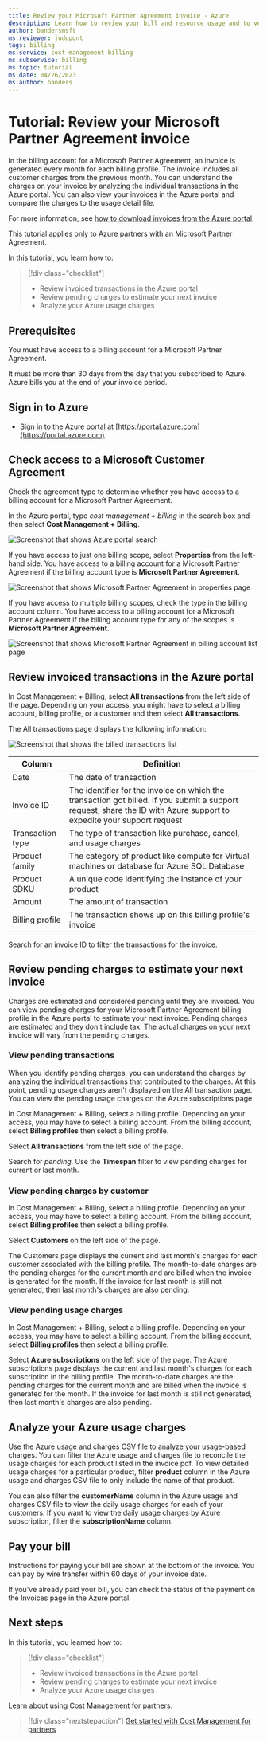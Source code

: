 ```yaml
---
title: Review your Microsoft Partner Agreement invoice - Azure
description: Learn how to review your bill and resource usage and to verify charges for your Microsoft Partner Agreement invoice.
author: bandersmsft
ms.reviewer: judupont
tags: billing
ms.service: cost-management-billing
ms.subservice: billing
ms.topic: tutorial
ms.date: 04/26/2023
ms.author: banders
---
```


# Tutorial: Review your Microsoft Partner Agreement invoice

In the billing account for a Microsoft Partner Agreement, an invoice is generated every month for each billing profile. The invoice includes all customer charges from the previous month. You can understand the charges on your invoice by analyzing the individual transactions in the Azure portal. You can also view your invoices in the Azure portal and compare the charges to the usage detail file.

For more information, see [how to download invoices from the Azure portal](download-azure-invoice.md).

This tutorial applies only to Azure partners with an Microsoft Partner Agreement.

In this tutorial, you learn how to:

> [!div class="checklist"]
> * Review invoiced transactions in the Azure portal
> * Review pending charges to estimate your next invoice
> * Analyze your Azure usage charges

## Prerequisites

You must have access to a billing account for a Microsoft Partner Agreement.

It must be more than 30 days from the day that you subscribed to Azure. Azure bills you at the end of your invoice period.

## Sign in to Azure

- Sign in to the Azure portal at [https://portal.azure.com](https://portal.azure.com).

## Check access to a Microsoft Customer Agreement

Check the agreement type to determine whether you have access to a billing account for a Microsoft Partner Agreement.

In the Azure portal, type *cost management + billing* in the search box and then select **Cost Management + Billing**.

![Screenshot that shows Azure portal search](./media/review-partner-agreement-bill/billing-search-cost-management-billing.png)

If you have access to just one billing scope, select **Properties** from the left-hand side. You have access to a billing account for a Microsoft Partner Agreement if the billing account type is **Microsoft Partner Agreement**.

![Screenshot that shows Microsoft Partner Agreement in properties page](./media/review-partner-agreement-bill/billing-account-properties-partner-agreement.png)

If you have access to multiple billing scopes, check the type in the billing account column. You have access to a billing account for a Microsoft Partner Agreement if the billing account type for any of the scopes is **Microsoft Partner Agreement**.

![Screenshot that shows Microsoft Partner Agreement in billing account list page](./media/review-partner-agreement-bill/mpa-in-the-list.png)

## Review invoiced transactions in the Azure portal

In Cost Management + Billing, select **All transactions** from the left side of the page. Depending on your access, you might have to select a billing account, billing profile, or a customer and then select **All transactions**.

The All transactions page displays the following information:

![Screenshot that shows the billed transactions list](./media/review-partner-agreement-bill/all-transactions.png)

|Column  |Definition  |
|---------|---------|
|Date     | The date of transaction  |
|Invoice ID     | The identifier for the invoice on which the transaction got billed. If you submit a support request, share the ID with Azure support to expedite your support request |
|Transaction type     |  The type of transaction like purchase, cancel, and usage charges  |
|Product family     | The category of product like compute for Virtual machines or database for Azure SQL Database|
|Product SDKU     | A unique code identifying the instance of your product |
|Amount     |  The amount of transaction      |
|Billing profile     | The transaction shows up on this billing profile's invoice |

Search for an invoice ID to filter the transactions for the invoice.

## Review pending charges to estimate your next invoice

Charges are estimated and considered pending until they are invoiced. You can view pending charges for your Microsoft Partner Agreement billing profile in the Azure portal to estimate your next invoice. Pending charges are estimated and they don't include tax. The actual charges on your next invoice will vary from the pending charges.

### View pending transactions

When you identify pending charges, you can understand the charges by analyzing the individual transactions that contributed to the charges. At this point, pending usage charges aren't displayed on the All transaction page. You can view the pending usage charges on the Azure subscriptions page.

In Cost Management + Billing, select a billing profile. Depending on your access, you may have to select a billing account. From the billing account, select **Billing profiles** then select a billing profile.

Select **All transactions** from the left side of the page.

Search for *pending*. Use the **Timespan** filter to view pending charges for current or last month.

<!-- ![Screenshot that shows the pending transactions list](./media/billing-mpa-understand-your-bill/mpa-billing-profile-pending-transactions.png) -->

### View pending charges by customer

In Cost Management + Billing, select a billing profile. Depending on your access, you may have to select a billing account. From the billing account, select **Billing profiles** then select a billing profile.

Select **Customers** on the left side of the page.

<!-- ![screenshot of billing profile customers list](./media/billing-mpa-understand-your-bill/mpa-billing-profile-customers.png) -->

The Customers page displays the current and last month's charges for each customer associated with the billing profile. The month-to-date charges are the pending charges for the current month and are billed when the invoice is generated for the month. If the invoice for last month is still not generated, then last month's charges are also pending.

### View pending usage charges

In Cost Management + Billing, select a billing profile. Depending on your access, you may have to select a billing account. From the billing account, select **Billing profiles** then select a billing profile.

Select **Azure subscriptions** on the left side of the page. The Azure subscriptions page displays the current and last month's charges for each subscription in the billing profile. The month-to-date charges are the pending charges for the current month and are billed when the invoice is generated for the month. If the invoice for last month is still not generated, then last month's charges are also pending.

<!--     ![Screenshot that shows the Azure subscriptions list for MPA billing profile](./media/billing-mpa-understand-your-bill/mpa-billing-profile-subscriptions-list.png) -->

## Analyze your Azure usage charges

Use the Azure usage and charges CSV file to analyze your usage-based charges. You can filter the Azure usage and charges file to reconcile the usage charges for each product listed in the invoice pdf. To view detailed usage charges for a particular product, filter **product** column in the Azure usage and charges CSV file to only include the name of that product.

You can also filter the **customerName** column in the Azure usage and charges CSV file to view the daily usage charges for each of your customers. If you want to view the daily usage charges by Azure subscription, filter the **subscriptionName** column.

## Pay your bill

Instructions for paying your bill are shown at the bottom of the invoice. You can pay by wire transfer within 60 days of your invoice date.

If you've already paid your bill, you can check the status of the payment on the Invoices page in the Azure portal.

## Next steps

In this tutorial, you learned how to:

> [!div class="checklist"]
> * Review invoiced transactions in the Azure portal
> * Review pending charges to estimate your next invoice
> * Analyze your Azure usage charges

Learn about using Cost Management for partners.

> [!div class="nextstepaction"]
> [Get started with Cost Management for partners](../costs/get-started-partners.md)
